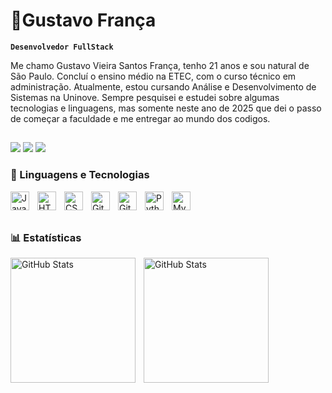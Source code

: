 # 👾Gustavo França

**`Desenvolvedor FullStack`**

Me chamo Gustavo Vieira Santos França, tenho 21 anos e sou natural de São Paulo. Concluí o ensino médio na ETEC, com o curso técnico em administração. Atualmente, estou cursando Análise e Desenvolvimento de Sistemas na Uninove. Sempre pesquisei e estudei sobre algumas tecnologias e linguagens, mas somente neste ano de 2025 que dei o passo de começar a faculdade e me entregar ao mundo dos codigos.
##
<p
href="[https://www.instagram.com/_tavin_sant/](https://www.instagram.com/_tavin_sant)" target="_blank"><img src="https://img.shields.io/badge/-Instagram-%23E4405F?style=for-the-badge&logo=instagram&logoColor=white" target="_blank">
<a href = "mailto:gustavofranca2802@gmail.com"><img src="https://img.shields.io/badge/-Gmail-%23333?style=for-the-badge&logo=gmail&logoColor=white" target="_blank"></a>
<a href="https://www.linkedin.com/in/gustavo-fran%C3%A7a-a0b19430a/" target="_blank"><img src="https://img.shields.io/badge/-LinkedIn-%230077B5?style=for-the-badge&logo=linkedin&logoColor=white" target="_blank"></a>
</p>

### 🤖 Linguagens e Tecnologias

<img 
    align="left" 
    alt="JavaScript" 
    title="JavaScript"
    width="30px" 
    style="padding-right: 10px;" 
    src="https://cdn.jsdelivr.net/gh/devicons/devicon@latest/icons/javascript/javascript-original.svg" 
/>
<img 
    align="left" 
    alt="HTML"
    title="HTML" 
    width="30px" 
    style="padding-right: 10px;" 
    src="https://cdn.jsdelivr.net/gh/devicons/devicon@latest/icons/html5/html5-original.svg" 
/>
<img 
    align="left" 
    alt="CSS" 
    title="CSS"
    width="30px" 
    style="padding-right: 10px;" 
    src="https://cdn.jsdelivr.net/gh/devicons/devicon@latest/icons/css3/css3-original.svg" 
/>
<img 
    align="left" 
    alt="Git" 
    title="Git"
    width="30px" 
    style="padding-right: 10px;" 
    src="https://cdn.jsdelivr.net/gh/devicons/devicon@latest/icons/git/git-original.svg" 
/>
<img
     align="left" 
    alt="Git" 
    title="Git"
    width="30px" 
    style="padding-right: 10px;"
    src="https://icongr.am/devicon/nodejs-original.svg?size=138&color=currentColor"
    />
<img 
    align="left" 
    alt="Python" 
    title="Python"
    width="30px" 
    style="padding-right: 10px;" 
    src="https://cdn.jsdelivr.net/gh/devicons/devicon@latest/icons/python/python-original.svg" 
/>
<img
    align="left"
    alt="MySQL"
    title="MySQL"
    width="30px"
    style="padding-right: 10px;"
    src="https://icongr.am/devicon/mysql-original.svg?size=138&color=currentColor"
/>


<br/>
<br/>

##

### 📊 Estatísticas

<p>
  <img 
    align="left" 
    alt="GitHub Stats" 
    height="200" 
    style="padding-right: 10px;" 
    src="https://github-readme-stats.vercel.app/api?username=DevGustavoFranca&show_icons=true&theme=tokyonight&include_all_commits=true&locale=pt-br" 
  />

<img 
      align="left" 
      alt="GitHub Stats" 
      height="200" 
      src="https://github-readme-stats.vercel.app/api/top-langs/?username=DevGustavoFranca&theme=tokyonight&layout=compact&custom_title=Tecnologias&langs_count=9" 
  />

</p>
